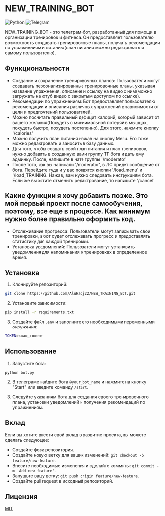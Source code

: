 

# NEW_TRAINING_BOT

![Python](https://img.shields.io/badge/Python-3.11-blue)
![Telegram](https://img.shields.io/badge/Telegram%20Bot-aiogram-brightgreen)

NEW_TRAINING_BOT - это телеграм-бот, разработанный для помощи в организации тренировок и фитнеса. Он предоставляет пользователю возможность создавать тренировочные планы, получать рекомендации по упражнениям и питанию(план питания можно редактровать и самому пользователю).

## Функциональности
- Создание и сохранение тренировочных планов: Пользователи могут создавать персонализированные тренировочные планы, указывая название упражнения, описание и ссылку на видео с ним(можно загружать на ютуб видео с закрытым доступом по ссылке).
- Рекомендации по упражнениям: Бот предоставляет пользователю рекомендации и описания различных упражнений в зависимости от цели и предпочтений пользователей.
- Можно посчитать правильный дефицит калорий, который зависит от вашего желания(Похудеть с миниимальной потеряй в мышцах, похудеть быстро, похудеть постепенно). Для этого, нажмите кнопку '/calories'
- Можно получить план питания нажав на кнопку Menu. Его тоже можно редактровать и заносить в базу данных.
- Для того, чтобы создать свой план питания и план тренировок, нужно добавить в созданную вами группу ТГ бота и дать ему админку. После, напишите в чате группы '/moderator'
- После того, как вы написали '/moderator', в ЛС придет сообщение от бота. Перейдите туда и у вас появятся кнопки '/load_menu' и '/load_TRAINING. Нажав, вам нужно следовать инструкциям бота. Если же вы хотите отменить редактрование, то напишите '/cancel'

## Какие функции я хочу добавить позже. Это мой первый проект после самообучения, поэтому, все еще в процессе. Как минимум нужно более правильно оформить код. 
- Отслеживание прогресса: Пользователи могут записывать свои тренировки, а бот будет отслеживать прогресс и предоставлять статистику для каждой тренировки.
- Установка уведомлений: Пользователи могут установить уведомления для напоминания о тренировках в определенное время.

## Установка

1. Клонируйте репозиторий:

```bash
git clone https://github.com/AluHadj22/NEW_TRAINING_BOT.git
```

2. Установите зависимости:

```bash
pip install -r requirements.txt
```

3. Создайте файл `.env` и заполните его необходимыми переменными окружения:

```bash
TOKEN=<ваш_токен>
```

## Использование

1. Запустите бота:

```bash
python bot.py
```

2. В телеграме найдите бота `@your_bot_name` и нажмите на кнопку "Start" или введите команду `/start`.

3. Следуйте указаниям бота для создания своего тренировочного плана, установки уведомлений и получения рекомендаций по упражнениям.

## Вклад

Если вы хотите внести свой вклад в развитие проекта, вы можете сделать следующее:

- Создайте форк репозитория.
- Создайте новую ветку для ваших изменений: `git checkout -b feature/new-feature`.
- Внесите необходимые изменения и сделайте коммиты: `git commit -m 'Add new feature'`.
- Запушьте вашу ветку: `git push origin feature/new-feature`.
- Создайте pull request в исходный репозиторий.

## Лицензия

[MIT](LICENSE)

